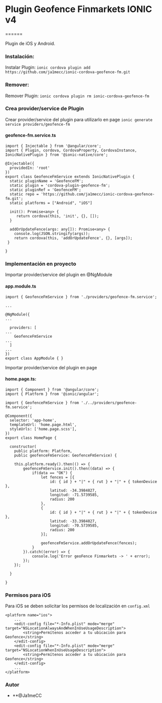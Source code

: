 # Plugin Geofence Finmarkets IONIC v4
======

Plugin de iOS y Android.

### Instalación:

Instalar Plugin: `ionic cordova plugin add https://github.com/ja1mecc/ionic-cordova-geofence-fm.git`

### Remover:

Remover Plugin: `ionic cordova plugin rm ionic-cordova-geofence-fm`

### Crea provider/service de Plugin

Crear provider/service del plugin para utilizarlo en page `ionic generate service providers/geofence-fm`

#### geofence-fm.service.ts
```
import { Injectable } from '@angular/core';
import { Plugin, cordova, CordovaProperty, CordovaInstance, IonicNativePlugin } from '@ionic-native/core';

@Injectable({
  providedIn: 'root'
})
export class GeofenceFmService extends IonicNativePlugin {
  static pluginName = 'GeofenceFM';
  static plugin = 'cordova-plugin-geofence-fm';
  static pluginRef = 'GeofenceFM';
  static repo = 'https://github.com/ja1mecc/ionic-cordova-geofence-fm.git';
  static platforms = ["Android", "iOS"]

  init(): Promise<any> { 
     return cordova(this, 'init', {}, []);
  }

  addOrUpdateFence(args: any[]): Promise<any> { 
    console.log(JSON.stringify(args));
    return cordova(this, 'addOrUpdateFence', {}, [args]);
 }
  
}
```


### Implementación en proyecto

Importar provider/service  del plugin en @NgModule

#### app.module.ts
```
import { GeofenceFmService } from './providers/geofence-fm.service';

...

@NgModule({
...

  providers: [
...
    GeofenceFmService
...
  ]
...
})
export class AppModule { }
```

Importar provider/service  del plugin en page

#### home.page.ts:

```
import { Component } from '@angular/core';
import { Platform } from '@ionic/angular';

import { GeofenceFmService } from './../providers/geofence-fm.service';

@Component({
  selector: 'app-home',
  templateUrl: 'home.page.html',
  styleUrls: ['home.page.scss'],
})
export class HomePage {

  constructor(
  	public platform: Platform, 
  	public geofenceFmService: GeofenceFmService) {

	this.platform.ready().then(() => {
		geofenceFmService.init().then((data) => {
			if(data == "OK") {
				let fences = [{
				    id: { id } + "|" + { rut } + "|" + { tokenDevice },
				    latitud: -34.3984827,
				    longitud: -71.5739585,
				    radius: 200
				},
				{
				    id: { id } + "|" + { rut } + "|" + { tokenDevice },
				    latitud: -33.3984827,
				    longitud: -70.5739585,
				    radius: 200
				}];
				
				geofenceFmService.addOrUpdateFence(fences);
			}
		}).catch((error) => {
			console.log('Error geoFence Finmarkets -> ' + error);
		});
	});

  }

}

```

### Permisos para iOS

Para iOS se deben solicitar los permisos de localización en `config.xml`

```
<platform name="ios">
	...
	<edit-config file="*-Info.plist" mode="merge" target="NSLocationAlwaysAndWhenInUseUsageDescription">
	    <string>Permítenos acceder a tu ubicación para Geofence</string>
	</edit-config>
	<edit-config file="*-Info.plist" mode="merge" target="NSLocationWhenInUseUsageDescription">
	    <string>Permítenos acceder a tu ubicación para Geofence</string>
	</edit-config>
	...
</platform>
```

### Autor

* **@Ja1meCC 
